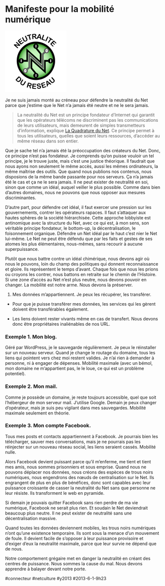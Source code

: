 # Manifeste pour la mobilité numérique

![](_i/neutra.png)

Je ne suis jamais monté au créneau pour défendre la neutralité du Net parce que j’estime que le Net n’a jamais été neutre et ne le sera jamais.

> La neutralité du Net est un principe fondateur d’Internet qui garantit que les opérateurs télécoms ne discriminent pas les communications de leurs utilisateurs, mais demeurent de simples transmetteurs d’information, explique [La Quadrature du Net](http://www.laquadrature.net/fr/neutralite_du_Net). Ce principe permet à tous les utilisateurs, quelles que soient leurs ressources, d’accéder au même réseau dans son entier.

Que je sache tel n’a jamais été la préoccupation des créateurs du Net. Donc, ce principe n’est pas fondateur. Je comprends qu’on puisse vouloir un tel principe, je le trouve juste, mais c’est une justice théorique. Il faudrait que nous ayons non seulement le même accès, aussi les mêmes ordinateurs, la même maîtrise des outils. Que quand nous publions nos contenus, nous disposions de la même bande passante pour nos serveurs. Ça n’a jamais été le cas et ça ne le sera jamais. Il ne peut exister de neutralité en soi, sinon que comme un idéal, auquel veiller le plus possible. Comme dans bien d’autres domaines, nous ne pouvons que nous opposer aux mesures discriminantes.

D’autre part, pour défendre cet idéal, il faut exercer une pression sur les gouvernements, contrer les opérateurs rapaces. Il faut s’attaquer aux hautes sphères de la société hiérarchisée. Cette approche lobbyiste est antinomique avec la structure du Net, avec ce qui est, à mon sens, son véritable principe fondateur, le bottom-up, la décentralisation, le foisonnement organique. Défendre un Net idéal par le haut c’est nier le Net lui-même. Le Net ne peut être défendu que par les faits et gestes de ses atomes les plus élémentaires, nous-mêmes, sans recourir à aucune superpuissance.

Plutôt que nous battre contre un idéal chimérique, nous devons agir où nous le pouvons, loin du champ des politiques qui donnent reconnaissance et gloire. Ils représentent le temps d’avant. Chaque fois que nous les prions ou croyons les contrer, nous battons en retraite sur le chemin de l’Histoire. Si une zone d’accès au Net n’est plus neutre, nous devons pouvoir en changer. La mobilité est notre arme. Nous devons la préserver.

1. Mes données m’appartiennent. Je peux les récupérer, les transférer.

- Pour que je puisse transférer mes données, les services qui les gèrent doivent être transférables également.

- Les liens doivent rester vivants même en cas de transfert. Nous devons donc être propriétaires inaliénables de nos URL.

### Exemple 1. Mon blog.

Géré par WordPress, je le sauvegarde régulièrement. Je peux le réinstaller sur un nouveau serveur. Quand je change le routage du domaine, tous les liens qui pointent vers chez moi restent valides. Je n’ai rien à demander à personne, ni à engager de dépenses. Mobilité maximale (avec un bémol, mon domaine ne m’appartient pas, le le loue, ce qui est un problème potentiel).

### Exemple 2. Mon mail.

Comme je possède un domaine, je reste toujours accessible, quel que soit l’hébergeur de mon serveur mail. J’utilise Google. Demain je peux changer d’opérateur, mais je suis peu vigilant dans mes sauvegardes. Mobilité maximale seulement en théorie.

### Exemple 3. Mon compte Facebook.

Tous mes posts et contacts appartiennent à Facebook. Je pourrais bien les télécharger, sauver mes conversations, mais je ne pourrais pas les réinjecter sur un nouveau réseau social, les liens seraient cassés. Mobilité nulle.

Alors Facebook devient puissant parce qu’il m’enferme, me tient et tient mes amis, nous sommes prisonniers et sous emprise. Quand nous ne pouvons déplacer nos données, nous créons des espèces de trous noirs numériques, nous engendrons des nœuds de centralisation sur le Net. Ils engrangent de plus en plus de bénéfices, donc sont capables avec leur puissance croissante de casser la neutralité du Net sans que personne ne leur résiste. Ils transforment le web en pyramide.

Si demain je pouvais quitter Facebook sans rien perdre de ma vie numérique, Facebook ne serait plus rien. Et soudain le Net deviendrait beaucoup plus neutre. Il ne peut exister de neutralité sans une décentralisation massive.

Quand toutes les données deviennent mobiles, les trous noirs numériques n’ont qu’une existence temporaire. Ils sont sous la menace d’un mouvement de foule. Il devient facile de s’opposer à leur puissance provisoire et d’exiger d’eux la neutralité maximale, parce que leur survie ne dépend que de nous.

Notre comportement grégaire met en danger la neutralité en créant des centres de puissance. Nous sommes la cause du mal. Nous devons apprendre à balayer devant notre porte.

#connecteur #netculture #y2013 #2013-6-1-9h23
